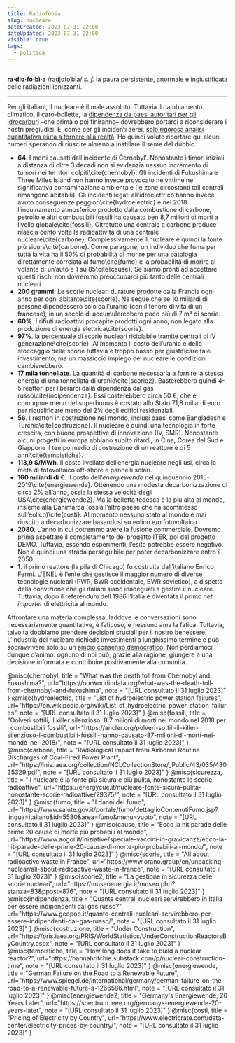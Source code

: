 ```yaml
---
title: Radiofobia
slug: nucleare
dateCreated: 2023-07-31 22:00
dateUpdated: 2023-07-31 22:00
visible: true
tags:
  - politica
---
```


##

**ra·dio·fo·bì·a** /radjofoˈbia/ _s. f._ la paura persistente, anormale e ingiustificata delle radiazioni ionizzanti.

---

Per gli italiani, il nucleare è il male assoluto. Tuttavia il cambiamento climatico, il caro-bollette, la [dipendenza da paesi autoritari per gli idrocarburi](/notes/idrocarburi/) –che prima o poi finiranno– dovrebbero portarci a riconsiderare i nostri pregiudizi. E, come per gli incidenti aerei, [solo rigorosa analisi quantitativa aiuta a tornare alla realtà](/notes/numeri/). Ho quindi voluto riportare qui alcuni numeri sperando di riuscire almeno a instillare il seme del dubbio.

- **64**\. I morti causati dall’incidente di Černobyl'. Nonostante i timori iniziali, a distanza di oltre 3 decadi non si evidenzia nessun incremento di tumori nei territori colpiti\cite{chernobyl}. Gli incidenti di Fukushima e Three Miles Island non hanno invece provocato ne vittime ne significativa contaminazione ambientale (le zone circostanti tali centrali rimangono abitabili). Gli incidenti legati all’idroelettrico hanno invece avuto conseguenze peggiori\cite{hydroelectric} e nel 2018 l’inquinamento atmosferico prodotto dalla combustione di carbone, petrolio e altri combustibili fossili ha causato ben 8,7 milioni di morti a livello globale\cite{fossili}. Oltretutto una centrale a carbone produce rilascia cento volte la radioattività di una centrale nucleare\cite{carbone}. Complessivamente il nucleare è quindi la fonte più sicura\cite{carbone}. Come paragone, un individuo che fuma per tutta la vita ha il 50% di probabilità di morire per una patologia direttamente correlata al fumo\cite{fumo} e la probabilità di morire al volante di un’auto e 1 su 85\cite{cause}. Se siamo pronti ad accettare questi rischi non dovremmo preoccuparci più tanto delle centrali nucleari.
- **200 grammi**. Le scorie nucleari durature prodotte dalla Francia ogni anno per ogni abitante\cite{scorie}. Ne segue che se 10 miliardi di persone dipendessero solo dall’uranio (con il tenore di vita di un francese), in un secolo di accumulerebbero poco più di 7 m³ di scorie.
- **60%**. I rifiuti radioattivi procapite prodotti ogni anno, non legato alla produzione di energia elettrica\cite{scorie}.
- **97%**. la percentuale di scorie nucleari riciclabile tramite centrali di IV generazione\cite{scorie}. Al momento il costo dell’uranio e dello stoccaggio delle scorie tuttavia è troppo basso per giustificare tale investimento, ma un massiccio impiego del nucleare le condizioni cambierebbero.
- **17 mila tonnellate**. La quantità di carbone necessaria a fornire la stessa energia di una tonnellata di uranio\cite{scorie2}. Basterebbero quindi 4-5 reattori per liberarci dalla dipendenza dal gas russo\cite{indipendenza}. Essi costerebbero circa 50 €, che è comuqnue meno del superbonus è costato allo Stato 71,8 miliardi euro per riqualificare meno del 2% degli edifici residenziali.
- **56**\. I reattori in costruzione nel mondo, inclusi paesi come Bangladesh e Turchia\cite{costruzione}. Il nucleare è quindi una tecnologia in forte crescita, con buone prospettive di innovazione (IV, SMR). Nonostante alcuni progetti in europa abbiano subito ritardi, in Cina, Corea del Sud e Giappone il tempo medio di costruzione di un reattore è di 5 anni\cite{tempistiche}.
- **113,9 $/MWh**. Il costo livellato dell’energia nucleare negli usi, circa la metà di fotovoltaico off-shore e pannelli solari.
- **160 miliardi di €**. Il costo dell’_energiewende_ nel quinquennio 2015-2019\cite{energiewende}. Ottenendo una modesta decarbonizzazione di circa 2% all’anno, ossia la stessa velocità degli USA\cite{energiewende2}. Ma la bolletta tedesca è la più alta al mondo, insieme alla Danimarca (ossia l’altro paese che ha scommesso sull’eolico)\cite{costi}. Al momento nessuno stato al mondo è mai riuscito a decarbonizzare basandosi su eolico e/o fotovoltaico.
- **2080**\. L’anno in cui potremmo avere la fusione commerciale. Dovremo prima aspettare il completamento del progetto ITER, poi del progetto DEMO. Tuttavia, essendo esperimenti, l’esito potrebbe essere negativo. Non è quindi una strada perseguibile per poter decarbonizzare entro il 2050.
- **1**\. il primo reattore (la pila di Chicago) fu costruita dall’italiano Enrico Fermi. L’ENEL è l’ente che gestisce il maggior numero di diverse tecnologie nucleari (PWR, BWR occidentale, BWR sovietico), a dispetto della convizione che gli italiani siano inadeguati a gestire il nucleare. Tuttavia, dopo il referendum dell 1986 l’Italia è diventata il primo _net importer_ di elettricità al mondo.

Affrontare una materia complessa, laddove le conversazioni sono necessariamente quantitative, è faticoso, e nessuno ama la fatica. Tuttavia, talvolta dobbiamo prendere decisioni cruciali per il nostro benessere. L’industria del nucleare richiede investimenti a lunghissimo termine e può sopravvivere solo su un [ampio consenso democratico](/notes/democrazia/). Non perdiamoci dunque d’animo: ognuno di noi può, grazie alla ragione, giungere a una decisione informata e contribuire positivamente alla comunità.

<bibliography>
@misc{chernobyl,
   title = "What was the death toll from Chernobyl and Fukushima?",
   url="https://ourworldindata.org/what-was-the-death-toll-from-chernobyl-and-fukushima",
   note = "[URL consultato il 31 luglio 2023]"
}
@misc{hydroelectric,
   title = "List of hydroelectric power station failures",
   url="https://en.wikipedia.org/wiki/List_of_hydroelectric_power_station_failures",
   note = "[URL consultato il 31 luglio 2023]"
}
@misc{fossili,
   title = "Oolveri sottili, il killer silenzioso: 8,7 milioni di morti nel mondo nel 2018 per i combustibili fossili",
   url="https://ancler.org/polveri-sottili-il-killer-silenzioso-i-combustibili-fossili-hanno-causato-87-milioni-di-morti-nel-mondo-nel-2018/",
   note = "[URL consultato il 31 luglio 2023]"
}
@misc{carbone,
   title = "Radiological Impact from Airborne Routine Discharges of Coal-Fired Power Plant",
   url="https://inis.iaea.org/collection/NCLCollectionStore/_Public/43/035/43035329.pdf",
   note = "[URL consultato il 31 luglio 2023]"
}
@misc{sicurezza,
   title = "Il nucleare è la fonte più sicura e più pulita, nonostante le scorie radioattive",
   url="https://energycue.it/nucleare-fonte-sicura-pulita-nonostante-scorie-radioattive/29375/",
   note = "[URL consultato il 31 luglio 2023]"
}
@misc{fumo,
   title = "I danni del fumo",
   url="https://www.salute.gov.it/portale/fumo/dettaglioContenutiFumo.jsp?lingua=italiano&id=5580&area=fumo&menu=vuoto",
   note = "[URL consultato il 31 luglio 2023]"
}
@misc{cause,
   title = "Ecco la hit parade delle prime 20 cause di morte più probabili al mondo",
   url="https://www.aogoi.it/iniziative/speciale-vaccini-in-gravidanza/ecco-la-hit-parade-delle-prime-20-cause-di-morte-piu-probabili-al-mondo/",
   note = "[URL consultato il 31 luglio 2023]"
}
@misc{scorie,
   title = "All about radioactive waste in France",
   url="https://www.orano.group/en/unpacking-nuclear/all-about-radioactive-waste-in-france",
   note = "[URL consultato il 31 luglio 2023]"
}
@misc{scorie2,
   title = "La gestione in sicurezza delle scorie nucleari",
   url="https://museoenergia.it/museo.php?stanza=83&ppost=876",
   note = "[URL consultato il 31 luglio 2023]"
}
@misc{indipendenza,
   title = "Quante centrali nucleari servirebbero in Italia per essere indipendenti dal gas russo?",
   url="https://www.geopop.it/quante-centrali-nucleari-servirebbero-per-essere-indipendenti-dal-gas-russo/",
   note = "[URL consultato il 31 luglio 2023]"
}
@misc{costruzione,
   title = "Under Construction",
   url="https://pris.iaea.org/PRIS/WorldStatistics/UnderConstructionReactorsByCountry.aspx",
   note = "[URL consultato il 31 luglio 2023]"
}
@misc{tempistiche,
   title = "How long does it take to build a nuclear reactor?",
   url="https://hannahritchie.substack.com/p/nuclear-construction-time",
   note = "[URL consultato il 31 luglio 2023]"
}
@misc{energiewende,
   title = "German Failure on the Road to a Renewable Future",
   url="https://www.spiegel.de/international/germany/german-failure-on-the-road-to-a-renewable-future-a-1266586.html",
   note = "[URL consultato il 31 luglio 2023]"
}
@misc{energiewende2,
   title = "Germany's Energiewende, 20 Years Later",
   url="https://spectrum.ieee.org/germanys-energiewende-20-years-later",
   note = "[URL consultato il 31 luglio 2023]"
}
@misc{costi,
   title = "Pricing of Electricity by Country",
   url="https://www.electricrate.com/data-center/electricity-prices-by-country/",
   note = "[URL consultato il 31 luglio 2023]"
}
</bibliography>
